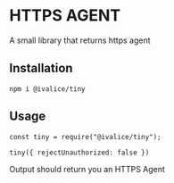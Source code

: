 HTTPS AGENT
=========

A small library that returns https agent

## Installation

  `npm i @ivalice/tiny`

## Usage

    const tiny = require("@ivalice/tiny");
    
    tiny({ rejectUnauthorized: false })
  
  Output should return you an HTTPS Agent
